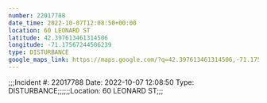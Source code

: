 ```yaml
---
number: 22017788
date_time: 2022-10-07T12:08:50+00:00
location: 60 LEONARD ST
latitude: 42.397613461314506
longitude: -71.17567244506239
type: DISTURBANCE
google_maps_link: https://maps.google.com/?q=42.397613461314506,-71.17567244506239
---
```


;;;Incident #: 22017788  Date: 2022-10-07 12:08:50   Type: DISTURBANCE;;;;;;Location: 60 LEONARD ST;;;
